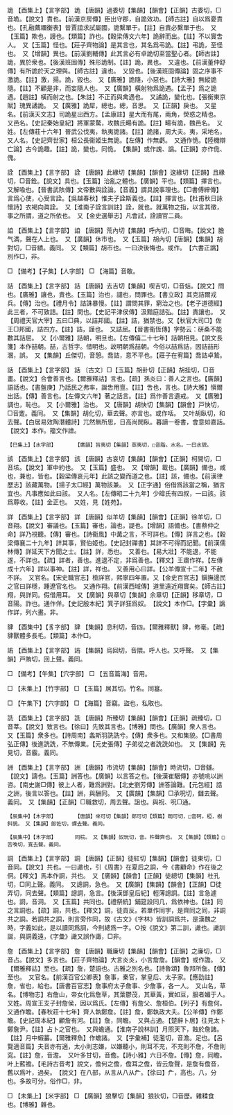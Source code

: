 <!-- { "loadSidebar": true } -->
詭	【酉集上】【言字部】	詭	【唐韻】過委切【集韻】【韻會】【正韻】古委切，□音垝。【說文】責也。【前漢京房傳】臣出守郡，自詭效功。【師古註】自以爲憂責也。【孔融薦禰衡表】昔賈誼求試屬國，詭繫單于。【註】自責必繫單于也。　又【玉篇】欺也，謾也。【類篇】詐也。【穀梁傳文六年】詭辭而出。【註】不以實吿人。　又【玉篇】怪也。【莊子齊物論】是其言也，其名爲弔詭。【註】弔詭，至怪也。　又【增韻】異也。【前漢劉輔傳】此其言必有卓詭切至當聖心者。【師古註】詭，異於衆也。【後漢班固傳】殊形詭制。【註】詭，異也。　又違也。【前漢董仲舒傳】有所詭於天之理與。【師古註】違也。　又毀也。【後漢班固傳論】固之序事不激詭。【註】激，揚。詭，毀也。　又【廣雅】詭隨，小惡也。【詩大雅】無縱詭隨。【註】不顧是非，而妄隨人也。　又【廣韻】橫射物爲詭遇。【孟子】爲之詭遇。【趙註】橫而射之也。【朱註】不正而與禽遇也。　又譎詭，變化也。【張衡東京賦】瑰異譎詭。　又【廣雅】詭犀，總也。總，音思。　又【正韻】戾也。　又星名。【前漢天文志】司詭星出西方。【孟康註】星大而有尾，兩角，熒惑之精也。　又邑名。【史記秦始皇紀】將軍蒙騖，攻魏氏畼有詭。【註】畼有詭，魏邑名。　又姓。【左傳莊十六年】晉武公伐夷，執夷詭諸。【註】詭諸，周大夫。夷，采地名。　又人名。【史記齊世家】桓公長衞姬生無詭。【左傳】作無虧。　又通作恑。【陸機辯亡論】古今詭趣。【註】詭，變也。同恑。　【集韻】或作謉、譌。【正韻】亦作佹、傀。

詮	【酉集上】【言字部】	詮	【唐韻】此緣切【集韻】【韻會】逡緣切【正韻】且緣切，□音銓。【說文】具也。【玉篇】治亂之體也。【廣韻】平也。【類篇】擇言也。又解喩也。【晉書武陔傳】文帝數與詮論。【音義】謂具說事理也。【□書傅縡傳】言爲心使，心受言詮。【吳越春秋】惟夫子詮斯義也。【註】擇言也。【杜甫秋日詠懷詩】衣褐向眞詮。　又【淮南子詮言訓註】詮，就也。就萬物之指，以言其徵，事之所謂，道之所依也。　又【金史選舉志】凡會試，詮讀官二員。

詯	【酉集上】【言字部】	詯	【唐韻】荒內切【集韻】呼內切，□音晦。【說文】膽气滿，聲在人上也。　又【廣韻】休市也。　又【玉篇】胡內切【唐韻】【集韻】胡對切，□音繢。義同。　又【類篇】胡市也。一曰決後悔也。或作。　【六書正譌】別作□，非。

□	【備考】【子集】【人字部】	□	【海篇】音敢。

詰	【酉集上】【言字部】	詰	【唐韻】去吉切【集韻】喫吉切，□音蛣。【說文】問也。【廣雅】讓也，責也。【玉篇】治也，譴也，問罪也。【書立政】其克詰爾戎兵。【傳】治也。【禮月令】詰誅暴慢。【註】謂問其罪，窮治之也。【老子道德經】此三者，不可致詰。【註】問也。【史記平津侯傳】汲黯庭詰弘。【註】責讓也。　又【周禮天官大宰】五曰□典，以詰邦國。【註】詰，猶禁也。又【秋官大司□】佐王□邦國，詰四方。【註】詰，謹也。　又詰屈。【晉書衞恆傳】字勢云：硏桑不能數其詰屈。　又【小爾雅】詰朝，明旦也。【左傳僖二十七年】詰朝相見。【說文長箋】本作喆朝。喆，古哲字。借明也。故明朝爲喆朝。今俗以喆爲詰，因詰喆形溷，誤。　又【集韻】丘傑切，音憩。喬詰，意不平也。【莊子在宥篇】喬詰卓鷙。

話	【酉集上】【言字部】	話	〔古文〕□【玉篇】胡卦切【正韻】胡挂切，□音畫。【說文】合會善言也。【爾雅釋詁】言也。【疏】孫炎曰：善人之言也。【廣韻】語話也。【書盤庚】乃話民之弗率，誕吿用亶。【註】吿也，言也。【詩大雅】愼爾出話。【傳】善言也。【左傳文六年】著之話言。【註】爲作善言遺戒。　又【廣雅】調也，恥也。　又【小爾雅】治也。　又【唐韻】胡快切【集韻】【韻會】戸快切，□音躗。義同。　又【集韻】胡化切，華去聲。亦言也。或作咶。　又叶胡臥切，和去聲。【白居易效陶潛體詩】兀然無所思，日高尚閒臥。暮讀一卷書，會意如嘉話。　【說文】本作。籀文作譮。

	【巳集上】【水字部】		【廣韻】旨夷切【集韻】蒸夷切，□音脂。水名。一曰水貌。

該	【酉集上】【言字部】	該	【唐韻】古哀切【集韻】【韻會】【正韻】柯開切，□音垓。【說文】軍中約也。　又【玉篇】盛也。　又【增韻】載也。【廣韻】備也，咸也，兼也，皆也。【穀梁傳哀元年】此該之變而道之也。【註】該，備也。【前漢律歷志】該藏萬物。【揚子太□經】萬物該兼。　又【正字通】俗借爲該當之稱，猶言宜也。凡事應如此曰該。　又人名。【左傳昭二十九年】少皡氏有四叔，一曰該。該爲蓐收。【註】金正也。　又姓，見【姓苑】。

詳	【酉集上】【言字部】	詳	【唐韻】似羊切【集韻】【韻會】【正韻】徐羊切，□音翔。【說文】審議也。【玉篇】審也，論也，諟也。【增韻】語備也。【書蔡仲之命】詳乃視聽。【傳】審也。【詩衞風】中冓之言，不可詳也。【傳】詳言之也。【穀梁傳襄二十九年】詳其事，賢伯姬也。【史記封禪書】其詳不可得而記聞。【前漢儒林傳】詳延天下方聞之士。【註】詳，悉也。　又善也。【易大壯】不能退，不能遂，不詳也。【疏】詳者，善也。進退不定，非爲善也。【釋文】王肅作祥。【左傳成十六年】詳以事神。【註】詳，祥也。　又善用心曰詳。【公羊傳宣十二年】不赦不詳。　又官名。【宋史職官志】檢詳官，熙寧四年置。又【金史百官志】鎭撫邊民之官曰詳穩，踵遼官名也。　又通作翔。【前漢西域傳】道里遠近翔實矣。【師古註】翔，與詳同。假借用耳。　又【廣韻】與章切【集韻】余章切【正韻】移章切，□音陽。詐也。通作佯。【史記殷本紀】箕子詳狂爲奴。　【說文】本作□。【字彙】譌作詳，列六畫。非。

貄	【酉集中】【豸字部】	貄	【集韻】息利切，音四。【爾雅釋獸】貄，修毫。【疏】貄獸體多長毛。【類篇】本作□。

詴	【酉集上】【言字部】	詴	【集韻】烏回切，音隈。呼人也。又呼聲。　又【集韻】戸賄切，回上聲。義同。

□	【備考】【午集】【穴字部】	□	【五音篇海】音用。

□	【未集上】【竹字部】	□	【玉篇】居其切。竹名。同簊。

□	【午集下】【穴字部】	□	【海篇】音竊。盜也，私取也。

詵	【酉集上】【言字部】	詵	【唐韻】所臻切【集韻】【韻會】【正韻】疏臻切，□音莘。【說文】致言也。【徐曰】先致其言也。【博雅】問也。【廣韻】衆人言也。　又【玉篇】衆多也。【詩周南】螽斯羽詵詵兮。【傳】衆多也。又和集貌。【□書周弘正傳】後進詵詵，不無傳業。【元史張傳】子弟從之者詵詵如也。　又【集韻】先見切，音霰。義同。

詶	【酉集上】【言字部】	詶	【唐韻】市流切【集韻】【韻會】時流切，□音讎。【說文】譸也。【玉篇】詶答也。【廣韻】以言答之也。【後漢崔駰傳】亦號咷以詶咨。【南史謝□傳】彼上人者，難爲詶對。【北史劉芳傳】詶答論難。【元包經】誥之詶，後言以答也。【註】詶，與酬同。　又【廣韻】【集韻】□承呪切，讎去聲。義同。　又【集韻】【正韻】□職救切，周去聲。詛也。與祝、呪□通。

	【辰集中】【木字部】		【唐韻】來可切【集韻】郞可切【類篇】朗可切，□音砢。椏，樹斜貌。　又【集韻】郞佐切，蜾去聲。義同。

	【辰集中】【木字部】		同梡。　又【集韻】奴玩切，音。杵聲齊也。　又【集韻】【類篇】□苦喚切，寬去聲。義同。

詷	【酉集上】【言字部】	詷	【唐韻】【正韻】徒紅切【集韻】【韻會】徒東切，□音同。【說文】共也。一曰譀也，引《周書》在夏后之詷，今《書顧命》作在後之侗。【釋文】馬本作詷，共也。　又【廣韻】【韻會】【正韻】徒總切【集韻】杜孔切，□同上聲。義同。　又謥詷，急也。　又【廣韻】【集韻】【韻會】【正韻】□徒弄切，同去聲。【類篇】謥詷，急言。【後漢鄧皇后紀】輕薄謥詷。【註】言急遽也。詷，音洞。　又【玉篇】共同也。【禮祭統】鋪筵設同几，爲依神也。【註】同之言詷也。【疏】詷，共也。【釋文】詷，徒貢反。若單作同字，是齊同之同，非詷共之詷。若詷共之詷，則言旁作同，故《古文》《字林》皆訓詷爲共，是漢魏之時，字義如此，是以讀同爲詷，今則總爲一字。○按《說文》第二訓，譀也。譀訓誕，與詷義遠，《字彙》譀又誤作諏，□非。

詹	【酉集上】【言字部】	詹	【唐韻】職廉切【集韻】【韻會】【正韻】之廉切，□音占。【說文】多言也。【莊子齊物論】大言炎炎，小言詹詹。【韻會】或作譫。　又【爾雅釋詁】至也。【疏】詹，楚語也。古雅之別名也。【詩魯頌】魯邦所詹。【傳】至也。　又官名。【前漢百官公卿表】詹事，秦官，掌皇后、太子家。【應劭註】詹，省也，給也。【唐書百官志】詹事府太子詹事、少詹事，各一人。　又山名，草名。【博物志】右詹山，帝女化爲詹草，其葉鬱茂，其華黃，實如豆，服者媚于人。　又姓。周宣王支子封詹侯，因以爲氏。【左傳】有詹父、詹桓伯。【列子】有詹何。　又通作瞻。【春秋莊十七年】齊人執鄭詹。【註】詹，鄭執政大夫。【公羊傳】作鄭瞻。【史記周本紀】顧詹有河。【註】詹，同瞻。　又與占通。【楚辭卜居】往見太卜鄭詹尹。【註】占卜之官也。　又與蟾通。【淮南子說林訓】月照天下，蝕於詹諸。【註】月中蝦蟇。【爾雅釋魚】作蟾諸。　又【字彙補】徒濫切，音澹。足也。【呂覽適音篇】夫音亦有適，太小則志嫌，以嫌聽小，則耳不充，不充則不詹，不詹則窕。【註】詹，音澹。　又叶多甘切，音儋。【詩小雅】六日不詹。【傳】詹，同瞻。叶上藍襜。【毛詩古音考】說文，儋何之儋，儋耳之儋，皆云詹聲，是詹有儋音，舊以爲叶，過矣。　【說文】在八部，从言从八从厃。【徐曰】厃，高也。八，分也。多故可分。俗作□，非。

□	【未集上】【米字部】	□	【廣韻】狼擊切【集韻】狼狄切，□音歷。雜糅食也。【博雅】雜也。

